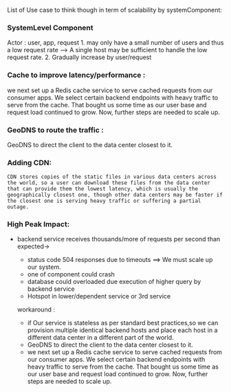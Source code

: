 
List of Use case to think though in term of scalability by systemComponent:


### SystemLevel Component 
  Actor : user, app, request 
    1. may only have a small number of users and thus a low request rate -->  A single host may be sufficient to handle the low request rate. 
    2. Gradually increase by user/request 

### Cache to improve latency/performance :
   we next set up a Redis cache service to serve cached requests from our consumer apps. We select certain backend endpoints with heavy traffic to serve from the cache. That bought us some time as our user base and request load continued to grow. Now, further steps are needed to scale up.

### GeoDNS to route the traffic :
  GeoDNS to direct the client to the data center closest to it.

### Adding CDN: 
    CDN stores copies of the static files in various data centers across the world, so a user can download these files from the data center that can provide them the lowest latency, which is usually the geographically closest one, though other data centers may be faster if the closest one is serving heavy traffic or suffering a partial outage.
    
### High Peak Impact:
 * backend service receives thousands/more of requests per second than expected->
     * status code 504 responses due to timeouts ==> We must scale up our system.
     * one of component could crash
     * database could overloaded due execution of higher query by backend service
     * Hotspot in lower/dependent service or 3rd service


   workaround :
     * if  Our service is stateless as per standard best practices,so we can provision multiple identical backend hosts and place each host in a different data center in a different part of the world.
     * GeoDNS to direct the client to the data center closest to it.
     * we next set up a Redis cache service to serve cached requests from our consumer apps. We select certain backend endpoints with heavy traffic to serve from the cache. That bought us some time as our user base and request load continued to grow. Now, further steps are needed to scale up.
    
